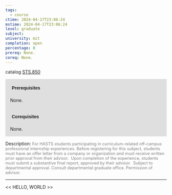 ```yaml
---
tags:
  - course
ctime: 2024-04-17T23:06:24
mstime: 2024-04-17T23:06:24
level: graduate
subject: 
university: mit
completion: open
percentage: 0
prereq: None.
coreq: None.
---
```


catalog [STS.850](http://student.mit.edu/catalog/mSTSb.html#STS.850)

<span style="display: block; padding: 15px; background-color: rgb(100, 100, 100, 0.2);"><font id="m_prereq4172_0" style="display: block; font-family: Arial, sans-serif; font-weight: bold; padding: 5px">Prerequisites</font><br><span id="prereq4172_0">None.</span></span>
<span style="display: block; padding: 15px; background-color: rgb(100, 100, 100, 0.2);"><font id="m_coreq4172_0" style="display: block; font-family: Arial, sans-serif; font-weight: bold; padding: 5px">Corequisites</font><br><span id="coreq4172_0">None.</span></span>

<font style="">Description:</font>
<font style="color: grey; font-size: 0.8rem;">For HASTS students participating in curriculum-related off-campus professional internship experiences. Before registering for this subject, students must have an offer letter from a company or organization and must receive written prior approval from their advisor.  Upon completion of the experience, students must submit a substantive final report, approved by their advisor.  Subject to departmental approval. Consult departmental graduate office. Permission of advisor.</font>



---

<< HELLO, WORLD >>
